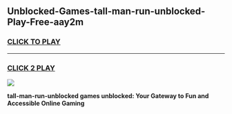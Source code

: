 
## Unblocked-Games-tall-man-run-unblocked-Play-Free-aay2m
<h3>
<a href="https://premium76.site?title=tall-man-run-unblocked&ref=23A">CLICK TO PLAY</a></h3>
<hr>

<h3>
<a href="https://premium76.site?title=tall-man-run-unblocked&ref=23A">CLICK 2 PLAY</a>
  
</h3>

<a href="https://premium76.site?title=tall-man-run-unblocked&ref=23A"><img src="https://clearcache.store/games.png"></a>


**tall-man-run-unblocked games unblocked: Your Gateway to Fun and Accessible Online Gaming**
